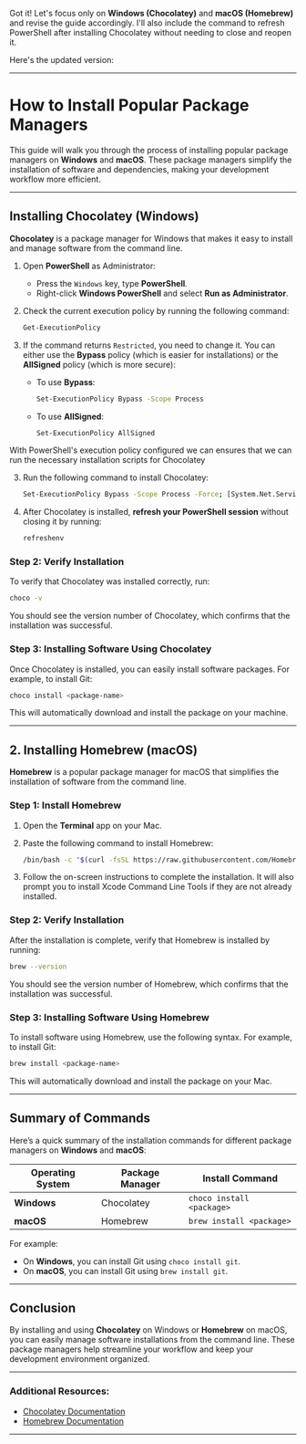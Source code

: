 Got it! Let's focus only on **Windows (Chocolatey)** and **macOS (Homebrew)** and revise the guide accordingly. I'll also include the command to refresh PowerShell after installing Chocolatey without needing to close and reopen it.

Here's the updated version:

---

# How to Install Popular Package Managers

This guide will walk you through the process of installing popular package managers on **Windows** and **macOS**. These package managers simplify the installation of software and dependencies, making your development workflow more efficient.

---

## Installing Chocolatey (Windows)

**Chocolatey** is a package manager for Windows that makes it easy to install and manage software from the command line.

1. Open **PowerShell** as Administrator:
   - Press the `Windows` key, type **PowerShell**.
   - Right-click **Windows PowerShell** and select **Run as Administrator**.

2. Check the current execution policy by running the following command:
   ```bash
   Get-ExecutionPolicy
   ```

3. If the command returns `Restricted`, you need to change it. You can either use the **Bypass** policy (which is easier for installations) or the **AllSigned** policy (which is more secure):
   - To use **Bypass**:
     ```bash
     Set-ExecutionPolicy Bypass -Scope Process
     ```
   - To use **AllSigned**:
     ```bash
     Set-ExecutionPolicy AllSigned
     ```

With PowerShell's execution policy configured we can ensures that we can run the necessary installation scripts for Chocolatey

3. Run the following command to install Chocolatey:
   ```bash 
   Set-ExecutionPolicy Bypass -Scope Process -Force; [System.Net.ServicePointManager]::SecurityProtocol = [System.Net.ServicePointManager]::SecurityProtocol -bor 3072; iex ((New-Object System.Net.WebClient).DownloadString('https://community.chocolatey.org/install.ps1'))
   ```


3. After Chocolatey is installed, **refresh your PowerShell session** without closing it by running:
   ```bash
   refreshenv
   ```

### Step 2: Verify Installation
To verify that Chocolatey was installed correctly, run:
```bash
choco -v
```

You should see the version number of Chocolatey, which confirms that the installation was successful.

### Step 3: Installing Software Using Chocolatey
Once Chocolatey is installed, you can easily install software packages. For example, to install Git:
```bash
choco install <package-name>
```

This will automatically download and install the package on your machine. 

---

## 2. Installing Homebrew (macOS)

**Homebrew** is a popular package manager for macOS that simplifies the installation of software from the command line.

### Step 1: Install Homebrew

1. Open the **Terminal** app on your Mac.
2. Paste the following command to install Homebrew:
   ```bash
   /bin/bash -c "$(curl -fsSL https://raw.githubusercontent.com/Homebrew/install/HEAD/install.sh)"
   ```

3. Follow the on-screen instructions to complete the installation. It will also prompt you to install Xcode Command Line Tools if they are not already installed.

### Step 2: Verify Installation
After the installation is complete, verify that Homebrew is installed by running:
```bash
brew --version
```

You should see the version number of Homebrew, which confirms that the installation was successful.

### Step 3: Installing Software Using Homebrew
To install software using Homebrew, use the following syntax. For example, to install Git:
```bash
brew install <package-name>
```

This will automatically download and install the package on your Mac.

---

## Summary of Commands

Here’s a quick summary of the installation commands for different package managers on **Windows** and **macOS**:

| Operating System | Package Manager | Install Command |
|------------------|-----------------|-----------------|
| **Windows**      | Chocolatey       | `choco install <package>` |
| **macOS**        | Homebrew         | `brew install <package>`  |

For example:
- On **Windows**, you can install Git using `choco install git`.
- On **macOS**, you can install Git using `brew install git`.

---

## Conclusion

By installing and using **Chocolatey** on Windows or **Homebrew** on macOS, you can easily manage software installations from the command line. These package managers help streamline your workflow and keep your development environment organized.

---

### Additional Resources:
- [Chocolatey Documentation](https://docs.chocolatey.org/)
- [Homebrew Documentation](https://brew.sh/)

---